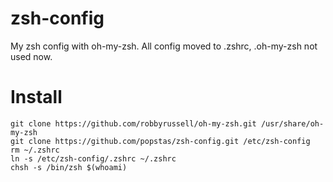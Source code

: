 # zsh-config
My zsh config with oh-my-zsh.
All config moved to .zshrc, .oh-my-zsh not used now.

# Install
```
git clone https://github.com/robbyrussell/oh-my-zsh.git /usr/share/oh-my-zsh
git clone https://github.com/popstas/zsh-config.git /etc/zsh-config
rm ~/.zshrc
ln -s /etc/zsh-config/.zshrc ~/.zshrc
chsh -s /bin/zsh $(whoami)
```
